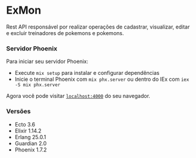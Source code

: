 # ExMon
Rest API responsável por realizar operações de cadastrar, visualizar, editar e excluir treinadores de pokemons e pokemons.

### Servidor Phoenix
Para iniciar seu servidor Phoenix:

  * Execute `mix setup` para instalar e configurar dependências
  * Inicie o terminal Phoenix com `mix phx.server` ou dentro do IEx com `iex -S mix phx.server`

Agora você pode visitar [`localhost:4000`](http://localhost:4000) do seu navegador.

### Versões
- Ecto 3.6
- Elixir 1.14.2         
- Erlang 25.0.1
- Guardian 2.0
- Phoenix 1.7.2       
       


